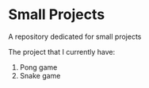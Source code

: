 # Small Projects

A repository dedicated for small projects

The project that I currently have:
1. Pong game
2. Snake game
